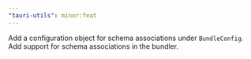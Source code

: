 ```yaml
---
"tauri-utils": minor:feat
---
```


Add a configuration object for schema associations under `BundleConfig`.
Add support for schema associations in the bundler.